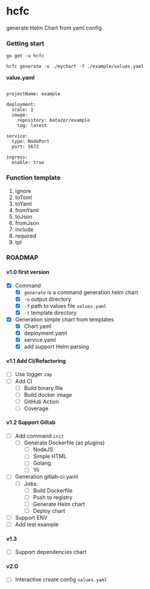 # hcfc

generate Helm Chart from yaml config

### Getting start

```
go get -u hcfc

hcfc generate -o ./mychart -f ./example/values.yaml
```

**value.yaml**

```

projectName: example

deployment:
  scale: 1
  image:
    repository: batazor/example
    tag: latest

service:
  type: NodePort
  port: 5672

ingress:
  enable: true
```

### Function template

1. ignore
1. toToml
1. toYaml
1. fromYaml
1. toJson
1. fromJson
1. include
1. required
1. tpl


### ROADMAP

#### v1.0 first version

- [x] Command
  - [x] `generate` is a command generation helm chart
  - [x] `-o` output directory
  - [x] `-f` path to values file `values.yaml`
  - [x] `-t` template directory
- [x] Generation simple chart from templates
  - [x] Chart.yaml
  - [x] deployment.yaml
  - [x] service.yaml
  - [x] add support Helm parsing

#### v1.1 Add CI/Refactoring

- [ ] Use logger `zap`
- [ ] Add CI
  - [ ] Build binary file
  - [ ] Build docker image
  - [ ] GitHub Action
  - [ ] Coverage

#### v1.2 Support Giltab

- [ ] Add command `init`
  - [ ] Generate Dockerfile (as plugins)
    - [ ] NodeJS
    - [ ] Simple HTML
    - [ ] Golang
    - [ ] Yii
- [ ] Generation gitlab-ci.yaml
  - [ ] Jobs:
    - [ ] Build Dockerfile
    - [ ] Push to registry
    - [ ] Generate Helm chart
    - [ ] Deploy chart
- [ ] Support ENV
- [ ] Add test example

#### v1.3

- [ ] Support dependencies chart

#### v2.0

- [ ] Interactive create config `values.yaml`
